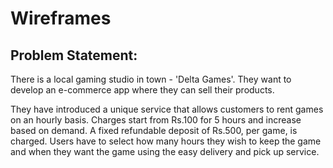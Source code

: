 # Wireframes

## Problem Statement:
There is a local gaming studio in town - 'Delta Games'. They want to develop an e-commerce app where they can sell their products.

They have introduced a unique service that allows customers to rent games on an hourly basis. Charges start from Rs.100 for 5 hours and increase based on demand. A fixed refundable deposit of Rs.500, per game, is charged. Users have to select how many hours they wish to keep the game and when they want the game using the easy delivery and pick up service.
